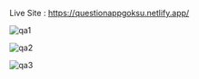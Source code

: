 Live Site : https://questionappgoksu.netlify.app/




![qa1](https://github.com/user-attachments/assets/ee53d9db-7a91-47cd-8d72-28169a643e86)



![qa2](https://github.com/user-attachments/assets/f2f3e0bc-90b3-409f-91bb-aa1942f56355)



![qa3](https://github.com/user-attachments/assets/ccbacf12-2758-4b0a-9c94-8167ae79314e)

